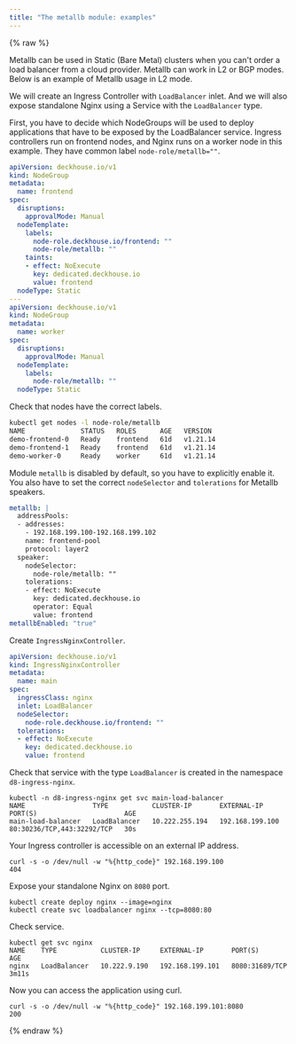 ```yaml
---
title: "The metallb module: examples"
---
```


{% raw %}

Metallb can be used in Static (Bare Metal) clusters when you can't order a load balancer from a cloud provider. Metallb can work in L2 or BGP modes. Below is an example of Metallb usage in L2 mode.

We will create an Ingress Controller with `LoadBalancer` inlet. And we will also expose standalone Nginx using a Service with the `LoadBalancer` type.

First, you have to decide which NodeGroups will be used to deploy applications that have to be exposed by the LoadBalancer service.
Ingress controllers run on frontend nodes, and Nginx runs on a worker node in this example. They have common label `node-role/metallb=""`.

```yaml
apiVersion: deckhouse.io/v1
kind: NodeGroup
metadata:
  name: frontend
spec:
  disruptions:
    approvalMode: Manual
  nodeTemplate:
    labels:
      node-role.deckhouse.io/frontend: ""
      node-role/metallb: ""
    taints:
    - effect: NoExecute
      key: dedicated.deckhouse.io
      value: frontend
  nodeType: Static
---
apiVersion: deckhouse.io/v1
kind: NodeGroup
metadata:
  name: worker
spec:
  disruptions:
    approvalMode: Manual
  nodeTemplate:
    labels:
      node-role/metallb: ""
  nodeType: Static
```

Check that nodes have the correct labels.

```bash
kubectl get nodes -l node-role/metallb
NAME              STATUS   ROLES      AGE   VERSION
demo-frontend-0   Ready    frontend   61d   v1.21.14
demo-frontend-1   Ready    frontend   61d   v1.21.14
demo-worker-0     Ready    worker     61d   v1.21.14
```

Module `metallb` is disabled by default, so you have to explicitly enable it. You also have to set the correct `nodeSelector` and `tolerations` for Metallb speakers.

```yaml
metallb: |
  addressPools:
  - addresses:
    - 192.168.199.100-192.168.199.102
    name: frontend-pool
    protocol: layer2
  speaker:
    nodeSelector:
      node-role/metallb: ""
    tolerations:
    - effect: NoExecute
      key: dedicated.deckhouse.io
      operator: Equal
      value: frontend
metallbEnabled: "true"
```

Create `IngressNginxController`.

```yaml
apiVersion: deckhouse.io/v1
kind: IngressNginxController
metadata:
  name: main
spec:
  ingressClass: nginx
  inlet: LoadBalancer
  nodeSelector:
    node-role.deckhouse.io/frontend: ""
  tolerations:
  - effect: NoExecute
    key: dedicated.deckhouse.io
    value: frontend
```

Check that service with the type `LoadBalancer` is created in the namespace `d8-ingress-nginx`.

```shell
kubectl -n d8-ingress-nginx get svc main-load-balancer 
NAME                 TYPE           CLUSTER-IP       EXTERNAL-IP       PORT(S)                      AGE
main-load-balancer   LoadBalancer   10.222.255.194   192.168.199.100   80:30236/TCP,443:32292/TCP   30s
```

Your Ingress controller is accessible on an external IP address.

```shell
curl -s -o /dev/null -w "%{http_code}" 192.168.199.100
404
```

Expose your standalone Nginx on `8080` port.

```shell
kubectl create deploy nginx --image=nginx
kubectl create svc loadbalancer nginx --tcp=8080:80
```

Check service.

```shell
kubectl get svc nginx
NAME    TYPE           CLUSTER-IP     EXTERNAL-IP       PORT(S)          AGE
nginx   LoadBalancer   10.222.9.190   192.168.199.101   8080:31689/TCP   3m11s
```

Now you can access the application using curl.

```shell
curl -s -o /dev/null -w "%{http_code}" 192.168.199.101:8080
200
```

{% endraw %}
